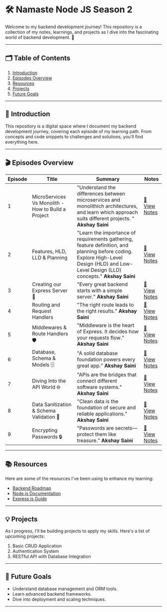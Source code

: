 # 🛠️ Namaste Node JS Season 2

Welcome to my backend development journey! This repository is a collection of my notes, learnings, and projects as I dive into the fascinating world of backend development. 🚀

---

## 🗂️ Table of Contents

1. [Introduction](#-introduction)
2. [Episodes Overview](#-episodes-overview)
3. [Resources](#-resources)
4. [Projects](#-projects)
5. [Future Goals](#-future-goals)

---

## 📖 Introduction

This repository is a digital space where I document my backend development journey, covering each episode of my learning path. From concepts and code snippets to challenges and solutions, you’ll find everything here.

---

## 🎬 Episodes Overview

| **Episode** | **Title**              | **Summary**                                                                 | **Notes**                                      |
|-------------|------------------------|-----------------------------------------------------------------------------|-----------------------------------------------|
| 1           | MicroServices Vs Monolith - How to Build a Project        | "Understand the differences between microservices and monolithich architectures, and learn which approach suits different projects. "  **Akshay Saini**             | [📄 View Notes](./Episode%2001%20Microservices%20Vs%20Monolith/Readme.md)     |
| 2           | Features, HLD, LLD & Planning | "Learn the importance of requirements gathering, feature definition, and planning before coding. Explore High-Level Design (HLD) and Low-Level Design (LLD) concepts." **Akshay Saini** | [📄 View Notes](./Episode%2002%20Features%2C%20HLD%2C%20LLD%20%26%20Planning/Readme.md) |
| 3           | Creating our Express Server 🚀 | "Every great backend starts with a simple server." **Akshay Saini** | [📄 View Notes](./Episode%2003%20Creating%20our%20Express%20Server/Readme.md) |
| 4           | Routing and Request Handlers | "The right route leads to the right results." **Akshay Saini** | [📄 View Notes](./Episode%2004%20Routing%20and%20Request%20Handlers/Readme.md) |
| 5           | Middlewares & Route Handlers 🛡️ | "Middleware is the heart of Express. It decides how your requests flow." **Akshay Saini** | [📄 View Notes](./Episode%2005%20Middlewares%20%26%20Route%20Handlers/Readme.md) |
| 6           | Database, Schema & Models 🗄️ | "A solid database foundation powers every great app." **Akshay Saini** | [📄 View Notes](./Episode%2006%20Database%2C%20Schema%20%26%20Models/Readme.md) |
| 7          | Diving Into the API World 🌐 | "APIs are the bridges that connect different software systems." **Akshay Saini** | [📄 View Notes](./Episode%2007%20Diving%20Into%20The%20APIs/Readme.md) |
| 8          | Data Sanitization & Schema Validation 🧼 | "Clean data is the foundation of secure and reliable applications." **Akshay Saini** | [📄 View Notes](./Episode%2008%20Data%20Sanitization%20%26%20Schema%20Validation/Readme.md) |
| 9          | Encrypting Passwords 🔒 | "Passwords are secrets—protect them like treasure." **Akshay Saini** | [📄 View Notes](./Episode%2009%20Encrypting%20Passwords/Readme.md) |
---

## 📚 Resources

Here are some of the resources I've been using to enhance my learning:

- [Backend Roadmap](https://roadmap.sh/backend)
- [Node.js Documentation](https://nodejs.org/en/docs/)
- [Express.js Guide](https://expressjs.com/)

---

## 💡 Projects

As I progress, I'll be building projects to apply my skills. Here's a list of upcoming projects:

1. Basic CRUD Application
2. Authentication System
3. RESTful API with Database Integration

---

## 🎯 Future Goals

- Understand database management and ORM tools.
- Learn advanced backend frameworks.
- Dive into deployment and scaling techniques.

---
